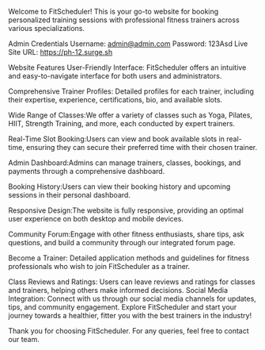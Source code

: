 Welcome to FitScheduler! This is your go-to website for booking personalized training sessions with professional fitness trainers across various specializations.

Admin Credentials
Username: admin@admin.com
Password: 123Asd
Live Site URL: https://ph-12.surge.sh

Website Features
User-Friendly Interface: FitScheduler offers an intuitive and easy-to-navigate interface for both users and administrators.

Comprehensive Trainer Profiles: Detailed profiles for each trainer, including their expertise, experience, certifications, bio, and available slots.

Wide Range of Classes:We offer a variety of classes such as Yoga, Pilates, HIIT, Strength Training, and more, each conducted by expert trainers.

Real-Time Slot Booking:Users can view and book available slots in real-time, ensuring they can secure their preferred time with their chosen trainer.

Admin Dashboard:Admins can manage trainers, classes, bookings, and payments through a comprehensive dashboard.

Booking History:Users can view their booking history and upcoming sessions in their personal dashboard.

Responsive Design:The website is fully responsive, providing an optimal user experience on both desktop and mobile devices.

Community Forum:Engage with other fitness enthusiasts, share tips, ask questions, and build a community through our integrated forum page.

Become a Trainer: Detailed application methods and guidelines for fitness professionals who wish to join FitScheduler as a trainer.

Class Reviews and Ratings: Users can leave reviews and ratings for classes and trainers, helping others make informed decisions.
Social Media Integration: Connect with us through our social media channels for updates, tips, and community engagement.
Explore FitScheduler and start your journey towards a healthier, fitter you with the best trainers in the industry!

Thank you for choosing FitScheduler. For any queries, feel free to contact our team.
